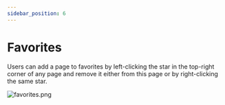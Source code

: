```yaml
---
sidebar_position: 6
---
```


# Favorites

Users can add a page to favorites by left-clicking the star in the top-right corner of any page and remove it either from this page or by right-clicking the same star.

![favorites.png](/img/panel/v2/favorites.png)


